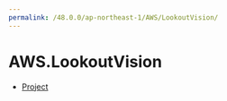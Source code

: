 ```yaml
---
permalink: /48.0.0/ap-northeast-1/AWS/LookoutVision/
---
```


# AWS.LookoutVision



* [Project](Project.md)
